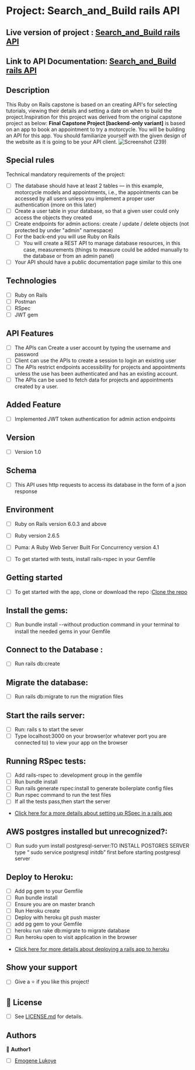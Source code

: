 # Project: Search_and_Build rails API

## Live version of project : [Search_and_Build rails API](https://fast-falls-25301.herokuapp.com/)

## Link to API Documentation: [Search_and_Build rails API](https://documenter.getpostman.com/view/11639084/T17Dg8ox?version=latest)


## Description
This Ruby on Rails capstone is based on an creating API's for selecting tutorials, viewing their details and setting a date on when to build the project.Inspiration for this project was derived from the original capstone project as below: 
**Final Capstone Project [backend-only variant]** is based on an app to book an appointment to try a motorcycle. You will be building an API for this app. You should familiarize yourself with the given design of the website as it is going to be your API client.
![Screenshot (239)](https://user-images.githubusercontent.com/46542515/85428143-71a2e480-b585-11ea-9f23-cc6302bbae6b.png)



## Special rules
Technical mandatory requirements of the project:

- [ ] The database should have at least 2 tables — in this example, motorcycle models and appointments, i.e., the appointments can be accessed by all users unless you implement a proper user authentication (more on this later)
- [ ] Create a user table in your database, so that a given user could only access the objects they created
- [ ] Create endpoints for admin actions: create / update / delete objects (not protected by under "admin" namespace)
- [ ] For the back-end you will use Ruby on Rails
    - [ ] You will create a REST API to manage database resources, in this case, measurements (things to measure could be added manually to the database or from an admin panel)
- [ ] Your API should have a public documentation page similar to this one
   
## Technologies
- [ ] Ruby on Rails
- [ ] Postman
- [ ] RSpec
- [ ] JWT gem

##  API Features
- [ ] The APIs can Create  a user account by typing the username and password
- [ ] Client can use the APIs to create a session to login an existing user
- [ ] The APIs restrict endpoints accessibility for projects and appointments unless the use has been authenticated and has an existing account.
- [ ] The APIs can be used to fetch data for projects and appointments created by a user.

## Added Feature
- [ ] Implemented JWT token authentication for admin action endpoints

## Version 
- [ ] Version 1.0

## Schema
- [ ] This API uses http requests to access its database in the form of a json response

## Environment
- [ ] Ruby on Rails version  6.0.3 and above
- [ ] Ruby version 2.6.5
- [ ] Puma: A Ruby Web Server Built For Concurrency version 4.1
- [ ] To get started with tests, install rails-rspec in your Gemfile 


## Getting started
- [ ] To get started with the app, clone or download the repo :[Clone the repo](https://github.com/Elukoye/search_n_build.git)

## Install the gems: 
- [ ] Run bundle install --without production command in your terminal to install the needed gems in your Gemfile

## Connect to the Database :
- [ ] Run rails db:create

## Migrate the database:
- [ ] Run rails db:migrate to run the migration files

## Start the rails server:
- [ ] Run: rails s to start the sever
- [ ] Type localhost:3000 on your browser(or whatever port you are connected to) to view your app on the browser

## Running RSpec tests:
- [ ] Add rails-rspec to :development group in the gemfile
- [ ] Run bundle install
- [ ] Run rails generate rspec:install to generate boilerplate config files
- [ ] Run rspec command to run the test files
- [ ] If all the tests pass,then start the server
- [Click here for a more details about setting up RSpec in a rails app](https://github.com/rspec/rspec-rails)

## AWS postgres installed but unrecognized?:
- [ ] Run sudo yum install postgresql-server:TO INSTALL POSTGRES SERVER type “ sudo service postgresql initdb” 
      first before starting postgresql server

## Deploy to Heroku: 
- [ ] Add pg gem to your Gemfile
- [ ] Run bundle install
- [ ] Ensure you are on master branch
- [ ] Run Heroku create
- [ ] Deploy with heroku git push master
- [ ] add pg gem to your Gemfile
- [ ] heroku run rake db:migrate to migrate database
- [ ] Run heroku open to visit application in the browser
- [Click here for more details about deploying a rails app to heroku ](https://devcenter.heroku.com/articles/getting-started-with-rails6#add-the-pg-gem)

## Show your support
- [ ] Give a ⭐️ if you like this project!

## 📝 License
* [ ] See [LICENSE.md](https://github.com/Elukoye/search_n_build/blob/master/LICENSE.md) for details.

## Authors

👤 **Author1**
* [ ] [Emogene Lukoye](https://github.com/Elukoye)
